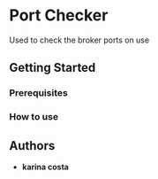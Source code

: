 # Port Checker

Used to check the broker ports on use

## Getting Started


### Prerequisites


### How to use


## Authors

* **karina costa** 

